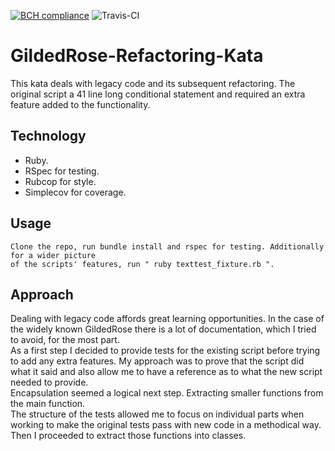 [![BCH compliance](https://bettercodehub.com/edge/badge/motri/Gilded_Rose_Kata?branch=master)](https://bettercodehub.com/)
![Travis-CI](https://travis-ci.org/motri/Gilded_Rose_Kata.svg?branch=master)
# GildedRose-Refactoring-Kata

This kata deals with legacy code and its subsequent refactoring. The original script a
41 line long conditional statement and required an extra feature added to the functionality.

## Technology
* Ruby.
* RSpec for testing.
* Rubcop for style.
* Simplecov for coverage.

## Usage
```
Clone the repo, run bundle install and rspec for testing. Additionally for a wider picture
of the scripts' features, run " ruby texttest_fixture.rb ".
```

## Approach

Dealing with legacy code affords great learning opportunities. In the case of the widely known GildedRose there is a lot of documentation, which I tried to avoid, for the most part. \
As a first step I decided to provide tests for the existing script before trying to add any extra features. My approach was to prove that the script did what it said and also allow me to have a reference as to what the new script needed to provide. \
Encapsulation seemed a logical next step. Extracting smaller functions from the main function. \
The structure of the tests allowed me to focus on individual parts when working to make
the original tests pass with new code in a methodical way. \
Then I proceeded to extract those functions into classes.
